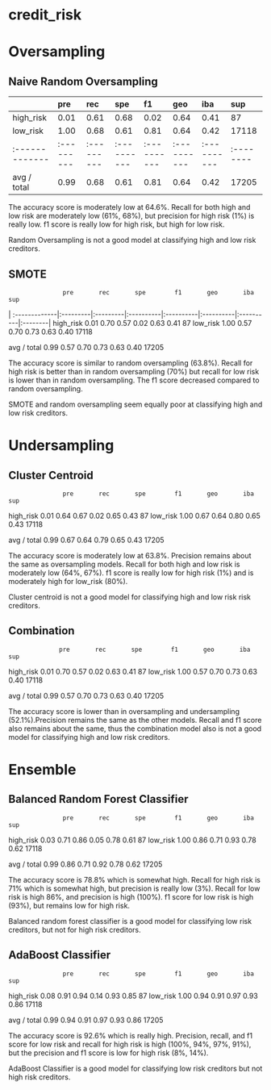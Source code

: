 # credit_risk

# Oversampling
## Naive Random Oversampling
|               |   pre    |    rec   |     spe   |      f1   |     geo   |     iba   |     sup |
| :-------------|:---------|:---------|:----------|:----------|:----------|:----------|:--------|
|  high_risk    |   0.01   |   0.61   |    0.68   |    0.02   |    0.64   |    0.41   |      87 |
|   low_risk    |   1.00   |   0.68   |    0.61   |    0.81   |    0.64   |    0.42   |   17118 |
| :-------------|:---------|:---------|:----------|:----------|:----------|:----------|:--------|
|avg / total    |   0.99   |   0.68   |    0.61   |    0.81   |    0.64   |    0.42   |   17205 |

The accuracy score is moderately low at 64.6%. Recall for both high and low risk are moderately low (61%, 68%), but precision for high risk (1%) is really low. f1 score is really low for high risk, but high for low risk.

Random Oversampling is not a good model at classifying high and low risk creditors.

## SMOTE
                   pre       rec       spe        f1       geo       iba       sup
| :-------------|:---------|:---------|:----------|:----------|:----------|:----------|:--------|
  high_risk       0.01      0.70      0.57      0.02      0.63      0.41        87
   low_risk       1.00      0.57      0.70      0.73      0.63      0.40     17118

avg / total       0.99      0.57      0.70      0.73      0.63      0.40     17205

The accuracy score is similar to random oversampling (63.8%). Recall for high risk is better than in random oversampling (70%) but recall for low risk is lower than in random oversampling. The f1 score decreased compared to random oversampling.

SMOTE and random oversampling seem equally poor at classifying high and low risk creditors.

# Undersampling
## Cluster Centroid
                   pre       rec       spe        f1       geo       iba       sup

  high_risk       0.01      0.64      0.67      0.02      0.65      0.43        87
   low_risk       1.00      0.67      0.64      0.80      0.65      0.43     17118

avg / total       0.99      0.67      0.64      0.79      0.65      0.43     17205

The accuracy score is moderately low at 63.8%. Precision remains about the same as oversampling models. Recall for both high and low risk is moderately low (64%, 67%). f1 score is really low for high risk (1%) and is moderately high for low_risk (80%).

Cluster centroid is not a good model for classifying high and low risk risk creditors.

## Combination
                  pre       rec       spe        f1       geo       iba       sup

  high_risk       0.01      0.70      0.57      0.02      0.63      0.41        87
   low_risk       1.00      0.57      0.70      0.73      0.63      0.40     17118

avg / total       0.99      0.57      0.70      0.73      0.63      0.40     17205

The accuracy score is lower than in oversampling and undersampling (52.1%).Precision remains the same as the other models. Recall and f1 score also remains about the same, thus the combination model also is not a good model for classifying high and low risk creditors.

# Ensemble
## Balanced Random Forest Classifier
                   pre       rec       spe        f1       geo       iba       sup

  high_risk       0.03      0.71      0.86      0.05      0.78      0.61        87
   low_risk       1.00      0.86      0.71      0.93      0.78      0.62     17118

avg / total       0.99      0.86      0.71      0.92      0.78      0.62     17205

The accuracy score is 78.8% which is somewhat high. Recall for high risk is 71% which is somewhat high, but precision is really low (3%). Recall for low risk is high 86%, and precision is high (100%). f1 score for low risk is high (93%), but remains low for high risk.

Balanced random forest classifier is a good model for classifying low risk creditors, but not for high risk creditors.

## AdaBoost Classifier
                   pre       rec       spe        f1       geo       iba       sup

  high_risk       0.08      0.91      0.94      0.14      0.93      0.85        87
   low_risk       1.00      0.94      0.91      0.97      0.93      0.86     17118

avg / total       0.99      0.94      0.91      0.97      0.93      0.86     17205

The accuracy score is 92.6% which is really high. Precision, recall, and f1 score for low risk and recall for high risk is high (100%, 94%, 97%, 91%), but the precision and f1 score is low for high risk (8%, 14%).

AdaBoost Classifier is a good model for classifying low risk creditors but not high risk creditors.
